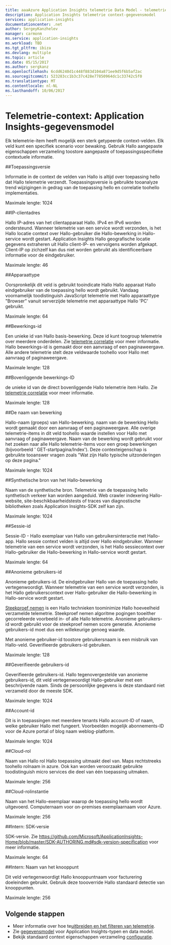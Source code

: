 ```yaml
---
title: aaaAzure Application Insights telemetrie Data Model - telemetrie Context | Microsoft Docs
description: Application Insights telemetrie context-gegevensmodel
services: application-insights
documentationcenter: .net
author: SergeyKanzhelev
manager: carmonm
ms.service: application-insights
ms.workload: TBD
ms.tgt_pltfrm: ibiza
ms.devlang: multiple
ms.topic: article
ms.date: 05/15/2017
ms.author: sergkanz
ms.openlocfilehash: 6cdd6240d1c448f883d104a871ee9d5f6b5af2ac
ms.sourcegitcommit: 523283cc1b3c37c428e77850964dc1c33742c5f0
ms.translationtype: MT
ms.contentlocale: nl-NL
ms.lasthandoff: 10/06/2017
---
```

# <a name="telemetry-context-application-insights-data-model"></a>Telemetrie-context: Application Insights-gegevensmodel

Elk telemetrie-item heeft mogelijk een sterk getypeerde context-velden. Elk veld kunt een specifiek scenario voor bewaking. Gebruik Hallo aangepaste eigenschappen verzameling toostore aangepaste of toepassingsspecifieke contextuele informatie.


##<a name="application-version"></a>Toepassingsversie

Informatie in de context de velden van Hallo is altijd over toepassing hello dat Hallo telemetrie verzendt. Toepassingsversie is gebruikte tooanalyze trend wijzigingen in gedrag van de toepassing hello en correlatie toohello implementaties.

Maximale lengte: 1024


##<a name="client-ip-address"></a>IP-clientadres

Hallo IP-adres van het clientapparaat Hallo. IPv4 en IPv6 worden ondersteund. Wanneer telemetrie van een service wordt verzonden, is het Hallo locatie context over Hallo-gebruiker die Hallo-bewerking in Hallo-service wordt gestart. Application Insights Hallo geografische locatie gegevens extraheren uit Hallo client-IP- en vervolgens worden afgekapt. Client-IP op zichzelf kan dus niet worden gebruikt als identificeerbare informatie voor de eindgebruiker. 

Maximale lengte: 46


##<a name="device-type"></a>Apparaattype

Oorspronkelijk dit veld is gebruikt tooindicate Hallo Hallo apparaat Hallo eindgebruiker van de toepassing hello wordt gebruikt. Vandaag voornamelijk toodistinguish JavaScript telemetrie met Hallo apparaattype "Browser" vanuit serverzijde telemetrie met apparaattype Hallo 'PC' gebruikt.

Maximale lengte: 64


##<a name="operation-id"></a>Bewerkings-id

Een unieke id van Hallo basis-bewerking. Deze id kunt toogroup telemetrie over meerdere onderdelen. Zie [telemetrie correlatie](application-insights-correlation.md) voor meer informatie. Hallo bewerkings-id is gemaakt door een aanvraag of een paginaweergave. Alle andere telemetrie stelt deze veldwaarde toohello voor Hallo met aanvraag of paginaweergave. 

Maximale lengte: 128


##<a name="parent-operation-id"></a>Bovenliggende bewerkings-ID

de unieke id van de direct bovenliggende Hallo telemetrie item Hallo. Zie [telemetrie correlatie](application-insights-correlation.md) voor meer informatie.

Maximale lengte: 128


##<a name="operation-name"></a>De naam van bewerking

Hallo-naam (groeps) van Hallo-bewerking. naam van de bewerking Hello wordt gemaakt door een aanvraag of een paginaweergave. Alle overige telemetrie-items in dit veld toohello waarde instellen voor Hallo met aanvraag of paginaweergave. Naam van de bewerking wordt gebruikt voor het zoeken naar alle Hallo telemetrie-items voor een groep bewerkingen (bijvoorbeeld ' GET-startpagina/Index'). Deze contexteigenschap is gebruikte tooanswer vragen zoals "Wat zijn Hallo typische uitzonderingen op deze pagina."

Maximale lengte: 1024


##<a name="synthetic-source-of-hello-operation"></a>Synthetische bron van het Hallo-bewerking

Naam van de synthetische bron. Telemetrie van de toepassing hello synthetisch verkeer kan worden aangeduid. Web crawler indexering Hallo-website, site-beschikbaarheidstests of traces van diagnostische bibliotheken zoals Application Insights-SDK zelf kan zijn.

Maximale lengte: 1024


##<a name="session-id"></a>Sessie-id

Sessie-ID - Hallo exemplaar van Hallo van gebruikersinteractie met Hallo-app. Hallo sessie context velden is altijd over Hallo eindgebruiker. Wanneer telemetrie van een service wordt verzonden, is het Hallo sessiecontext over Hallo-gebruiker die Hallo-bewerking in Hallo-service wordt gestart.

Maximale lengte: 64


##<a name="anonymous-user-id"></a>Anonieme gebruikers-id

Anonieme gebruikers-id. De eindgebruiker Hallo van de toepassing hello vertegenwoordigt. Wanneer telemetrie van een service wordt verzonden, is het Hallo gebruikerscontext over Hallo-gebruiker die Hallo-bewerking in Hallo-service wordt gestart.

[Steekproef nemen](app-insights-sampling.md) is een Hallo technieken toominimize Hallo hoeveelheid verzamelde telemetrie. Steekproef nemen algoritme pogingen tooeither gecorreleerde voorbeeld in- of alle Hallo telemetrie. Anonieme gebruikers-id wordt gebruikt voor de steekproef nemen score generatie. Anonieme gebruikers-id moet dus een willekeurige genoeg waarde. 

Met anonieme gebruiker-id toostore gebruikersnaam is een misbruik van Hallo-veld. Geverifieerde gebruikers-id gebruiken.

Maximale lengte: 128


##<a name="authenticated-user-id"></a>Geverifieerde gebruikers-id

Geverifieerde gebruikers-id. Hallo tegenovergestelde van anonieme gebruikers-id, dit veld vertegenwoordigt Hallo-gebruiker met een beschrijvende naam. Sinds de persoonlijke gegevens is deze standaard niet verzameld door de meeste SDK.

Maximale lengte: 1024


##<a name="account-id"></a>Account-id

Dit is in toepassingen met meerdere tenants Hallo account-ID of naam, welke gebruiker Hallo met fungeert. Voorbeelden mogelijk abonnements-ID voor de Azure portal of blog naam weblog-platform.

Maximale lengte: 1024


##<a name="cloud-role"></a>Cloud-rol

Naam van Hallo rol Hallo toepassing uitmaakt deel van. Maps rechtstreeks toohello rolnaam in azure. Ook kan worden veroorzaakt gebruikte toodistinguish micro services die deel van één toepassing uitmaken.

Maximale lengte: 256


##<a name="cloud-role-instance"></a>Cloud-rolinstantie

Naam van het Hallo-exemplaar waarop de toepassing hello wordt uitgevoerd. Computernaam voor on-premises exemplaarnaam voor Azure.

Maximale lengte: 256


##<a name="internal-sdk-version"></a>Intern: SDK-versie

SDK-versie. Zie https://github.com/Microsoft/ApplicationInsights-Home/blob/master/SDK-AUTHORING.md#sdk-version-specification voor meer informatie.

Maximale lengte: 64


##<a name="internal-node-name"></a>Intern: Naam van het knooppunt

Dit veld vertegenwoordigt Hallo knooppuntnaam voor facturering doeleinden gebruikt. Gebruik deze toooverride Hallo standaard detectie van knooppunten.

Maximale lengte: 256


## <a name="next-steps"></a>Volgende stappen

- Meer informatie over hoe te[uitbreiden en het filteren van telemetrie](app-insights-api-filtering-sampling.md).
- Zie [gegevensmodel](application-insights-data-model.md) voor Application Insights-typen en data model.
- Bekijk standaard context eigenschappen verzameling [configuratie](app-insights-configuration-with-applicationinsights-config.md#telemetry-initializers-aspnet).
